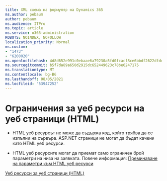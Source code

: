 ```yaml
---
title: XML схема на формуляр на Dynamics 365
ms.author: pebaum
author: pebaum
ms.audience: ITPro
ms.topic: article
ms.service: o365-administration
ROBOTS: NOINDEX, NOFOLLOW
localization_priority: Normal
ms.custom:
- "1473"
- "6200020"
ms.openlocfilehash: 4d8d652e991c0ebaae6a79230a5fd0fcacf8ce6bbdf2622dfdcc448cc7e2353c
ms.sourcegitcommit: b5f7da89a650d2915dc652449623c78be6247175
ms.translationtype: MT
ms.contentlocale: bg-BG
ms.lasthandoff: 08/05/2021
ms.locfileid: "53947252"
---
```

# <a name="webpage-html-web-resources-limitations"></a>Ограничения за уеб ресурси на уеб страници (HTML)

* HTML уеб ресурсът не може да съдържа код, който трябва да се изпълни на сървъра. ASP.NET страници не могат да бъдат качени като HTML уеб ресурси.

* HTML уеб ресурсите могат да приемат само ограничен брой параметри на низа на заявката. Повече информация: [Преминаване на параметри към HTML уеб ресурси](https://docs.microsoft.com/dynamics365/customer-engagement/developer/webpage-html-web-resources#BKMK_PassingParametersToWebResources)

[Уеб ресурси за уеб страници (HTML)](https://docs.microsoft.com/dynamics365/customer-engagement/developer/webpage-html-web-resources)

